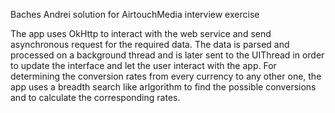 Baches Andrei solution for AirtouchMedia interview exercise

The app uses OkHttp to interact with the web service and send asynchronous request for the required data.
The data is parsed and processed on a background thread and is later sent to the UIThread in order to update the interface and let the user interact with the app.
For determining the conversion rates from every currency to any other one, the app uses a breadth search like arlgorithm to find the possible conversions and to calculate the corresponding rates.
